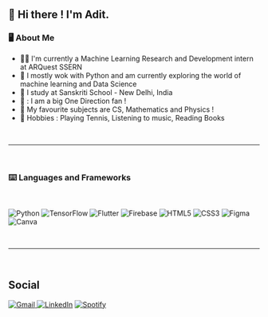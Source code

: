 ## 👋 Hi there ! I'm Adit.


### 🖥️  About Me


- :technologist: I'm currently a Machine Learning Research and Development intern at ARQuest SSERN
- :robot:  I mostly wok with Python and am currently exploring the world of machine learning and Data Science
- :school: I study at Sanskriti School - New Delhi, India
- :musical_note: : I am a big One Direction fan !
- :notebook_with_decorative_cover: My favourite subjects are CS, Mathematics and Physics !
- :tennis: Hobbies : Playing Tennis, Listening to music, Reading Books 

<br><hr><br>

### :keyboard: Languages and Frameworks
<br>

<img alt="Python" src="https://img.shields.io/badge/python-%2314354C.svg?style=for-the-badge&logo=python&logoColor=white"/> <img alt="TensorFlow" src="https://img.shields.io/badge/TensorFlow-%23FF6F00.svg?style=for-the-badge&logo=TensorFlow&logoColor=white" />  <img alt="Flutter" src="https://img.shields.io/badge/Flutter-%2302569B.svg?style=for-the-badge&logo=Flutter&logoColor=white" /> <img alt="Firebase" src="https://img.shields.io/badge/firebase-%23039BE5.svg?style=for-the-badge&logo=firebase"/> <img alt="HTML5" src="https://img.shields.io/badge/html5-%23E34F26.svg?style=for-the-badge&logo=html5&logoColor=white"/> <img alt="CSS3" src="https://img.shields.io/badge/css3-%231572B6.svg?style=for-the-badge&logo=css3&logoColor=white"/>  <img alt="Figma" src="https://img.shields.io/badge/figma-%23F24E1E.svg?style=for-the-badge&logo=figma&logoColor=white"/> <img alt="Canva" src="https://img.shields.io/badge/Canva-%2300C4CC.svg?style=for-the-badge&logo=Canva&logoColor=white"/>

<br><hr><br>

## Social 

<a href = "mailto: aditmagotra@gmail.com"> <img alt="Gmail" src="https://img.shields.io/badge/Gmail-D14836?style=for-the-badge&logo=gmail&logoColor=white" />
 </a>               <a href = "https://www.linkedin.com/in/adit-magotra-4854911ab/"><img alt="LinkedIn" src="https://img.shields.io/badge/linkedin-%230077B5.svg?style=for-the-badge&logo=linkedin&logoColor=white"/></a>
</a>    <a href = "https://open.spotify.com/playlist/29BzvZ9FSKbp9IypUxJ6fi?si=a0a465601e12463b"><img alt="Spotify" src="https://img.shields.io/badge/Spotify-1ED760?style=for-the-badge&logo=spotify&logoColor=white" />
</a>











